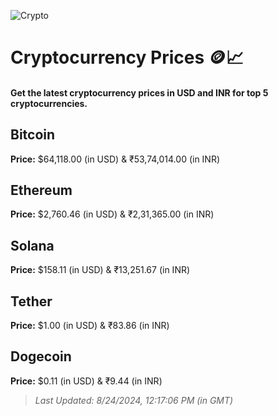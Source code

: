 
![Crypto](https://www.techguide.com.au/wp-content/uploads/2020/11/crypto3.jpeg)

# Cryptocurrency Prices 🪙📈

#### Get the latest cryptocurrency prices in USD and INR for top 5 cryptocurrencies.

## Bitcoin

**Price:** $64,118.00 (in USD) & ₹53,74,014.00 (in INR)

## Ethereum

**Price:** $2,760.46 (in USD) & ₹2,31,365.00 (in INR)

## Solana

**Price:** $158.11 (in USD) & ₹13,251.67 (in INR)

## Tether

**Price:** $1.00 (in USD) & ₹83.86 (in INR)

## Dogecoin

**Price:** $0.11 (in USD) & ₹9.44 (in INR)

> _Last Updated: 8/24/2024, 12:17:06 PM (in GMT)_
